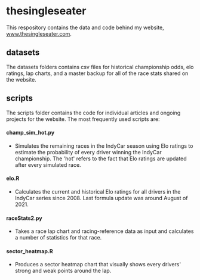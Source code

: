 # thesingleseater
This respository contains the data and code behind my website, www.thesingleseater.com.

## datasets
The datasets folders contains csv files for historical championship odds, elo ratings, lap charts, and a master backup for all of the race stats shared on the website.

## scripts
The scripts folder contains the code for individual articles and ongoing projects for the website. The most frequently used scripts are:
#### champ_sim_hot.py
* Simulates the remaining races in the IndyCar season using Elo ratings to estimate the probability of every driver winning the IndyCar championship. The 'hot' refers to the fact that Elo ratings are updated after every simulated race.

#### elo.R
* Calculates the current and historical Elo ratings for all drivers in the IndyCar series since 2008. Last formula update was around August of 2021.

#### raceStats2.py
* Takes a race lap chart and racing-reference data as input and calculates a number of statistics for that race. 

#### sector_heatmap.R
* Produces a sector heatmap chart that visually shows every drivers' strong and weak points around the lap.

